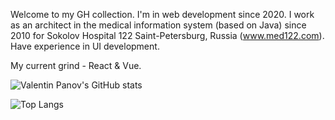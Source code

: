 Welcome to my GH collection. I'm in web development since 2020.
I work as an architect in the medical information system (based on Java) since 2010 for Sokolov Hospital 122 Saint-Petersburg, Russia (www.med122.com). 
Have experience in UI development.

My current grind - React & Vue. 

![Valentin Panov's GitHub stats](https://github-readme-stats.vercel.app/api?username=valentin-panov)

![Top Langs](https://github-readme-stats.vercel.app/api/top-langs/?username=valentin-panov&layout=compact)

